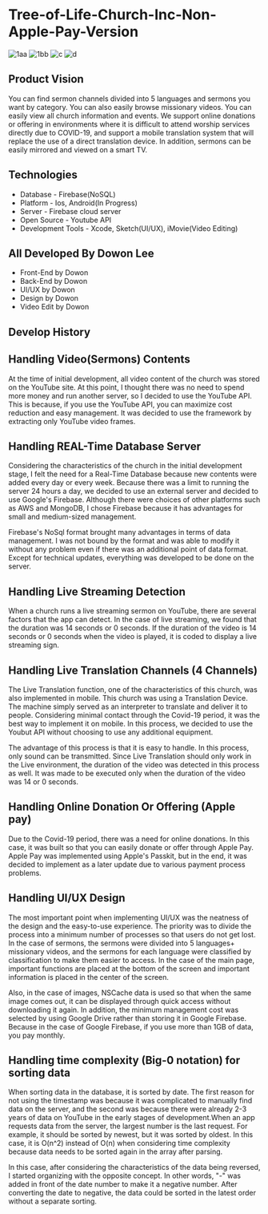 # Tree-of-Life-Church-Inc-Non-Apple-Pay-Version

![1aa](https://user-images.githubusercontent.com/25316124/119722043-e0458d80-be39-11eb-9517-f302e4c270e5.jpg)
![1bb](https://user-images.githubusercontent.com/25316124/119722056-e2a7e780-be39-11eb-8781-4dd22f0b0ca0.jpg)
![c](https://user-images.githubusercontent.com/25316124/119722180-05d29700-be3a-11eb-8967-77f843c85315.jpg)
![d](https://user-images.githubusercontent.com/25316124/119722196-09661e00-be3a-11eb-9c78-4fe6f3545bca.jpg)


## Product Vision
You can find sermon channels divided into 5 languages and sermons you want by category. You can also easily browse missionary videos. You can easily view all church information and events. We support online donations or offering in environments where it is difficult to attend worship services directly due to COVID-19, and support a mobile translation system that will replace the use of a direct translation device. In addition, sermons can be easily mirrored and viewed on a smart TV.

## Technologies
- Database - Firebase(NoSQL)
- Platform - Ios, Android(In Progress)
- Server - Firebase cloud server
- Open Source - Youtube API
- Development Tools - Xcode, Sketch(UI/UX), iMovie(Video Editing)

## All Developed By Dowon Lee
- Front-End by Dowon
- Back-End by Dowon
- UI/UX by Dowon
- Design by Dowon
- Video Edit by Dowon

## Develop History

## Handling Video(Sermons) Contents

At the time of initial development, all video content of the church was stored on the YouTube site.  At this point, I thought there was no need to spend more money and run another server, so I decided to use the YouTube API.  This is because, if you use the YouTube API, you can maximize cost reduction and easy management.  It was decided to use the framework by extracting only YouTube video frames.

## Handling REAL-Time Database Server

Considering the characteristics of the church in the initial development stage, I felt the need for a Real-Time Database because new contents were added every day or every week.  Because there was a limit to running the server 24 hours a day, we decided to use an external server and decided to use Google's Firebase.  Although there were choices of other platforms such as AWS and MongoDB, I chose Firebase because it has advantages for small and medium-sized management.  

Firebase's NoSql format brought many advantages in terms of data management. I was not bound by the format and was able to modify it without any problem even if there was an additional point of data format.  Except for technical updates, everything was developed to be done on the server.

## Handling Live Streaming Detection

When a church runs a live streaming sermon on YouTube, there are several factors that the app can detect.  In the case of live streaming, we found that the duration was 14 seconds or 0 seconds.  If the duration of the video is 14 seconds or 0 seconds when the video is played, it is coded to display a live streaming sign.

## Handling Live Translation Channels (4 Channels)

The Live Translation function, one of the characteristics of this church, was also implemented in mobile. This church was using a Translation Device.  The machine simply served as an interpreter to translate and deliver it to people.  Considering minimal contact through the Covid-19 period, it was the best way to implement it on mobile.  In this process, we decided to use the Youbut API without choosing to use any additional equipment. 

The advantage of this process is that it is easy to handle.  In this process, only sound can be transmitted.  Since Live Translation should only work in the Live environment, the duration of the video was detected in this process as well.  It was made to be executed only when the duration of the video was 14 or 0 seconds.

## Handling Online Donation Or Offering (Apple pay)

Due to the Covid-19 period, there was a need for online donations. In this case, it was built so that you can easily donate or offer through Apple Pay. Apple Pay was implemented using Apple's Passkit, but in the end, it was decided to implement as a later update due to various payment process problems.

## Handling UI/UX Design

The most important point when implementing UI/UX was the neatness of the design and the easy-to-use experience. The priority was to divide the process into a minimum number of processes so that users do not get lost.  In the case of sermons, the sermons were divided into 5 languages ​​+ missionary videos, and the sermons for each language were classified by classification to make them easier to access.  In the case of the main page, important functions are placed at the bottom of the screen and important information is placed in the center of the screen.  

Also, in the case of images, NSCache data is used so that when the same image comes out, it can be displayed through quick access without downloading it again.  In addition, the minimum management cost was selected by using Google Drive rather than storing it in Google Firebase. Because in the case of Google Firebase, if you use more than 1GB of data, you pay monthly.

## Handling time complexity (Big-0 notation) for sorting data 

When sorting data in the database, it is sorted by date. The first reason for not using the timestamp was because it was complicated to manually find data on the server, and the second was because there were already 2-3 years of data on YouTube in the early stages of development.When an app requests data from the server, the largest number is the last request. For example, it should be sorted by newest, but it was sorted by oldest. In this case, it is O(n^2) instead of O(n) when considering time complexity because data needs to be sorted again in the array after parsing.  

In this case, after considering the characteristics of the data being reversed, I started organizing with the opposite concept. In other words, "-" was added in front of the date number to make it a negative number. After converting the date to negative, the data could be sorted in the latest order without a separate sorting.


